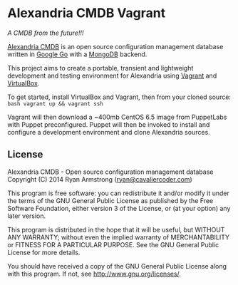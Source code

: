 # Alexandria CMDB Vagrant

*A CMDB from the future!!!*

[Alexandria CMDB](https://github.com/cavaliercoder/alexandria) is an open source configuration management database written in [Google Go](https://golang.org/) with a [MongoDB](http://www.mongodb.org/) backend.

This project aims to create a portable, transient and lightweight development and testing environment for Alexandria using [Vagrant](https://www.vagrantup.com/) and [VirtualBox](https://www.virtualbox.org/).

To get started, install VirtualBox and Vagrant, then from your cloned source:
    ```bash
    vagrant up && vagrant ssh
    ```

Vagrant will then download a ~400mb CentOS 6.5 image from PuppetLabs with Puppet preconfigured.
Puppet will then be invoked to install and configure a development environment and clone Alexandria sources.

## License

Alexandria CMDB - Open source configuration management database
Copyright (C) 2014  Ryan Armstrong (ryan@cavaliercoder.com)

This program is free software: you can redistribute it and/or modify
it under the terms of the GNU General Public License as published by
the Free Software Foundation, either version 3 of the License, or
(at your option) any later version.

This program is distributed in the hope that it will be useful,
but WITHOUT ANY WARRANTY; without even the implied warranty of
MERCHANTABILITY or FITNESS FOR A PARTICULAR PURPOSE.  See the
GNU General Public License for more details.

You should have received a copy of the GNU General Public License
along with this program.  If not, see <http://www.gnu.org/licenses/>.
